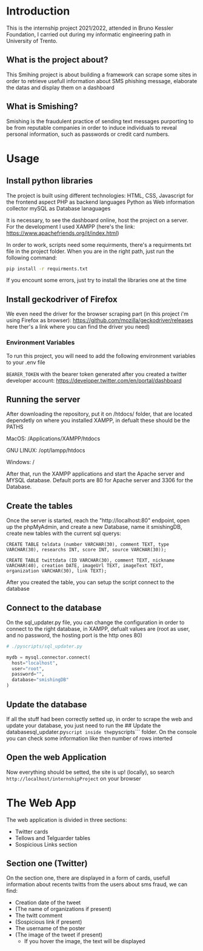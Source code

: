 # Introduction
This is the internship project 2021/2022, attended in Bruno Kessler Foundation, I carried out during my informatic engineering path in University of Trento.

## What is the project about?
This Smihing project is about building a framework can scrape some sites in order to retrieve usefull information about SMS phishing message, elaborate the datas and display them on a dashboard

## What is Smishing?
Smishing is the fraudulent practice of sending text messages purporting to be from reputable companies in order to induce individuals to reveal personal information, such as passwords or credit card numbers.

# Usage
## Install python libraries
The project is built using different technologies:
HTML, CSS, Javascript for the frontend aspect
PHP as backend languages
Python as Web information collector
mySQL as Database lanaguages

It is necessary, to see the dashboard online, host the project on a server. For the development I used XAMPP (here's the link: https://www.apachefriends.org/it/index.html)

In order to work, scripts need some requirments, there's a requirments.txt file in the project folder. When you are in the right path, just run the following command:

```bash
pip install -r requirments.txt
```
If you encount some errors, just try to install the libraries one at the time

## Install geckodriver of Firefox
We even need the driver for the browser scraping part (in this project i'm using Firefox as browser): https://github.com/mozilla/geckodriver/releases  here ther's a link where you can find the driver you need)





### Environment Variables

To run this project, you will need to add the following environment variables to your .env file

`BEARER_TOKEN` with the bearer token generated after you created a twitter developer account: https://developer.twitter.com/en/portal/dashboard




## Running the server
After downloading the repository, put it on /htdocs/ folder, that are located dependetly on where you installed XAMPP, in defualt these should be the PATHS

MacOS: /Applications/XAMPP/htdocs

GNU LINUX: /opt/lampp/htdocs

Windows: /

After that, run the XAMPP applications and start the Apache server and MYSQL database.
Default ports are 80 for Apache server and 3306 for the Database.

## Create the tables
Once the server is started, reach the "http://localhost:80" endpoint, open up the phpMyAdmin, and create a new Database, name it smishingDB, create new tables with the current sql querys:
```mySQL
CREATE TABLE teldata (number VARCHAR(30), comment TEXT, type VARCHAR(30), researchs INT, score INT, source VARCHAR(30));

CREATE TABLE twittdata (ID VARCHAR(30), comment TEXT, nickname VARCHAR(40), creation DATE, imageUrl TEXT, imageText TEXT, organization VARCHAR(30), link TEXT);
```

After you created the table, you can setup the script connect to the database

## Connect to the database

On the sql_updater.py file, you can change the configuration in order to connect to the right database, in XAMPP, defualt values are (root as user, and no password, the hosting port is the http ones 80)


```python
# ./pyscripts/sql_updater.py 

mydb = mysql.connector.connect(
  host="localhost",
  user="root",
  password="",
  database="smishingDB"
)   


```

## Update the database

If all the stuff had been correctly setted up, in order to scrape the web and update your database, you just need to run the ## Update the databasesql_updater.py``` script
inside the ```pyscripts``` folder.
On the console you can check some information like then number of rows interted

## Open the web Application

Now everything should be setted, the site is up! (locally), so search ```http://localhost/internshipProject``` on your browser

# The Web App

The web application is divided in three sections:
* Twitter cards
* Tellows and Telguarder tables
* Sospicious Links section

## Section one (Twitter)
On the section one, there are displayed in a form of cards, usefull information about recents twitts from the users about sms fraud, we can find:

* Creation date of the tweet
* (The name of organizations if present)
* The twitt comment
* (Sospicious link if present)
* The username of the poster
* (The image of the tweet if present)
  * If you hover the image, the text will be displayed


  

 





